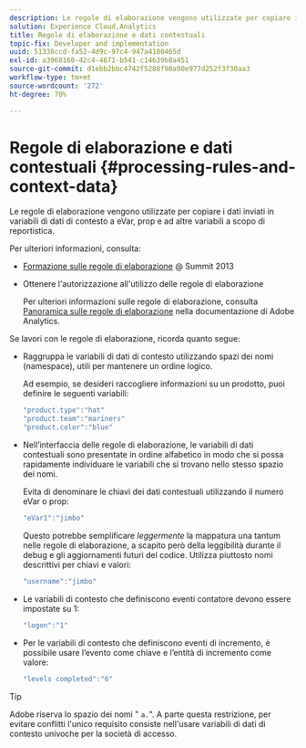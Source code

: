```yaml
---
description: Le regole di elaborazione vengono utilizzate per copiare i dati inviati in variabili di dati di contesto a eVar, prop e ad altre variabili a scopo di reportistica.
solution: Experience Cloud,Analytics
title: Regole di elaborazione e dati contestuali
topic-fix: Developer and implementation
uuid: 51338ccd-fa52-4d9c-97c4-947a4100465d
exl-id: a3968160-42c4-4671-b541-c14639b8a451
source-git-commit: d1ebb2bbc4742f5288f90a90e977d252f3f30aa3
workflow-type: tm+mt
source-wordcount: '272'
ht-degree: 70%

---
```


# Regole di elaborazione e dati contestuali {#processing-rules-and-context-data}

Le regole di elaborazione vengono utilizzate per copiare i dati inviati in variabili di dati di contesto a eVar, prop e ad altre variabili a scopo di reportistica.

Per ulteriori informazioni, consulta:

* [Formazione sulle regole di elaborazione](https://tv.adobe.com/embed/1181/16506/) @ Summit 2013
* Ottenere l&#39;autorizzazione all&#39;utilizzo delle regole di elaborazione

   Per ulteriori informazioni sulle regole di elaborazione, consulta [Panoramica sulle regole di elaborazione](https://experienceleague.adobe.com/docs/analytics/admin/admin-tools/processing-rules/processing-rules.html) nella documentazione di Adobe Analytics.

Se lavori con le regole di elaborazione, ricorda quanto segue:

* Raggruppa le variabili di dati di contesto utilizzando spazi dei nomi (namespace), utili per mantenere un ordine logico.

   Ad esempio, se desideri raccogliere informazioni su un prodotto, puoi definire le seguenti variabili:

   ```js
   "product.type":"hat" 
   "product.team":"mariners" 
   "product.color":"blue"
   ```

* Nell’interfaccia delle regole di elaborazione, le variabili di dati contestuali sono presentate in ordine alfabetico in modo che si possa rapidamente individuare le variabili che si trovano nello stesso spazio dei nomi.

   Evita di denominare le chiavi dei dati contestuali utilizzando il numero eVar o prop:

   ```js
   "eVar1":"jimbo"
   ```

   Questo potrebbe semplificare *leggermente* la mappatura una tantum nelle regole di elaborazione, a scapito però della leggibilità durante il debug e gli aggiornamenti futuri del codice. Utilizza piuttosto nomi descrittivi per chiavi e valori:

   ```js
   "username":"jimbo"
   ```

* Le variabili di contesto che definiscono eventi contatore devono essere impostate su 1:

   ```js
   "logon":"1"
   ```

* Per le variabili di contesto che definiscono eventi di incremento, è possibile usare l’evento come chiave e l’entità di incremento come valore:

   ```js
   "levels completed":"6"
   ```

>[!TIP]
>
>Adobe riserva lo spazio dei nomi &quot; `a.`&quot;. A parte questa restrizione, per evitare conflitti l&#39;unico requisito consiste nell&#39;usare variabili di dati di contesto univoche per la società di accesso.
